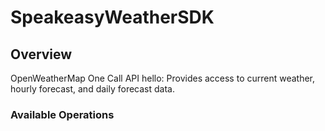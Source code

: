 # SpeakeasyWeatherSDK

## Overview

OpenWeatherMap One Call API hello: Provides access to current weather, hourly forecast, and daily forecast data.

### Available Operations
